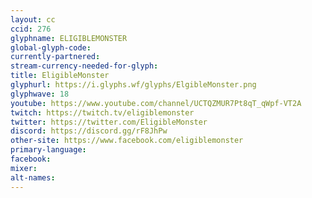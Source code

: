 ```yaml
---
layout: cc
ccid: 276
glyphname: ELIGIBLEMONSTER
global-glyph-code: 
currently-partnered: 
stream-currency-needed-for-glyph: 
title: EligibleMonster
glyphurl: https://i.glyphs.wf/glyphs/ElgibleMonster.png
glyphwave: 18
youtube: https://www.youtube.com/channel/UCTQZMUR7Pt8qT_qWpf-VT2A
twitch: https://twitch.tv/eligiblemonster
twitter: https://twitter.com/EligibleMonster
discord: https://discord.gg/rF8JhPw
other-site: https://www.facebook.com/eligiblemonster
primary-language: 
facebook: 
mixer: 
alt-names: 
---
```


